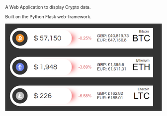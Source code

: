A Web Application to display Crypto data.

Built on the Python Flask web-framework. 

![Screenshot](CryptoApp_screenshot.png)
